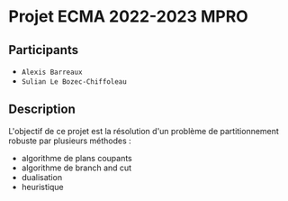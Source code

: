 # Projet ECMA 2022-2023 MPRO


## Participants
- `Alexis Barreaux`
- `Sulian Le Bozec-Chiffoleau`

## Description

L'objectif de ce projet est la résolution d'un problème de partitionnement robuste par plusieurs méthodes :

- algorithme de plans coupants
- algorithme de branch and cut
- dualisation
- heuristique